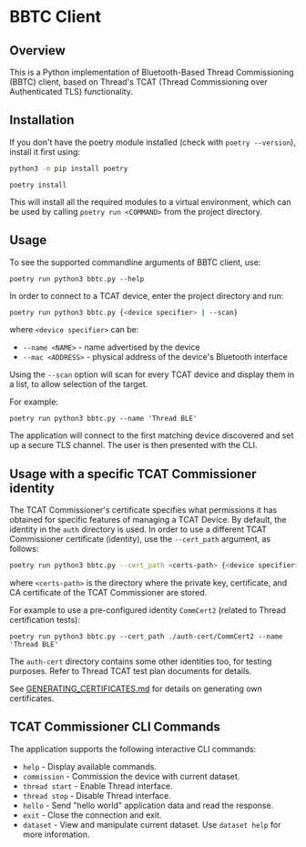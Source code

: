 # BBTC Client

## Overview

This is a Python implementation of Bluetooth-Based Thread Commissioning (BBTC) client, based on Thread's TCAT (Thread Commissioning over Authenticated TLS) functionality.

## Installation

If you don't have the poetry module installed (check with `poetry --version`), install it first using:

```bash
python3 -m pip install poetry
```

```
poetry install
```

This will install all the required modules to a virtual environment, which can be used by calling `poetry run <COMMAND>` from the project directory.

## Usage

To see the supported commandline arguments of BBTC client, use:

```
poetry run python3 bbtc.py --help
```

In order to connect to a TCAT device, enter the project directory and run:

```bash
poetry run python3 bbtc.py {<device specifier> | --scan}
```

where `<device specifier>` can be:

- `--name <NAME>` - name advertised by the device
- `--mac <ADDRESS>` - physical address of the device's Bluetooth interface

Using the `--scan` option will scan for every TCAT device and display them in a list, to allow selection of the target.

For example:

```
poetry run python3 bbtc.py --name 'Thread BLE'
```

The application will connect to the first matching device discovered and set up a secure TLS channel. The user is then presented with the CLI.

## Usage with a specific TCAT Commissioner identity

The TCAT Commissioner's certificate specifies what permissions it has obtained for specific features of managing a TCAT Device.
By default, the identity in the `auth` directory is used.
In order to use a different TCAT Commissioner certificate (identity), use the `--cert_path` argument, as follows:

```bash
poetry run python3 bbtc.py --cert_path <certs-path> {<device specifier> | --scan}
```

where `<certs-path>` is the directory where the private key, certificate, and CA certificate of the TCAT Commissioner 
are stored.

For example to use a pre-configured identity `CommCert2` (related to Thread certification tests):

```
poetry run python3 bbtc.py --cert_path ./auth-cert/CommCert2 --name 'Thread BLE'
```

The `auth-cert` directory contains some other identities too, for testing purposes. Refer to Thread TCAT test plan 
documents for details.

See [GENERATING_CERTIFICATES.md](GENERATING_CERTIFICATES.md) for details on generating own certificates. 

## TCAT Commissioner CLI Commands

The application supports the following interactive CLI commands:

- `help` - Display available commands.
- `commission` - Commission the device with current dataset.
- `thread start` - Enable Thread interface.
- `thread stop` - Disable Thread interface.
- `hello` - Send "hello world" application data and read the response.
- `exit` - Close the connection and exit.
- `dataset` - View and manipulate current dataset. Use `dataset help` for more information.
